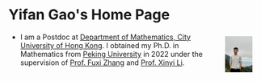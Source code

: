 # Yifan Gao's Home Page

- <img src="Files/selfie.jpg" alt="selfie" style="float:right;zoom:7%;margin:100px 300px;"/>I am a Postdoc at [Department of Mathematics, City University of Hong Kong](https://www.cityu.edu.hk/ma/). I obtained my Ph.D. in Mathematics from [Peking University](https://www.math.pku.edu.cn/puremath_en/) in 2022 under the supervision of  [Prof. Fuxi Zhang](https://www.math.pku.edu.cn/teachers/zhangfxi/eindex.htm) and [Prof. Xinyi Li](http://faculty.bicmr.pku.edu.cn/~xinyili/). 
